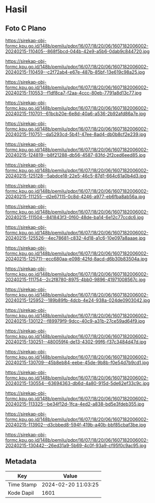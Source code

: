 # Hasil

## Foto C Plano

https://sirekap-obj-formc.kpu.go.id/148b/pemilu/pdpr/16/07/18/20/06/1607182006002-20240215-110405--868f5bcd-044b-42e9-a5b6-0dab9c844720.jpg

https://sirekap-obj-formc.kpu.go.id/148b/pemilu/pdpr/16/07/18/20/06/1607182006002-20240215-110459--c2f72ab4-e67e-487b-85bf-13e619c98a25.jpg

https://sirekap-obj-formc.kpu.go.id/148b/pemilu/pdpr/16/07/18/20/06/1607182006002-20240215-110553--f1df8ca7-f2aa-4ccc-80eb-7791a8d13c77.jpg

https://sirekap-obj-formc.kpu.go.id/148b/pemilu/pdpr/16/07/18/20/06/1607182006002-20240215-110701--61bcb20e-6e8d-40a6-a536-2b92afd86a7e.jpg

https://sirekap-obj-formc.kpu.go.id/148b/pemilu/pdpr/16/07/18/20/06/1607182006002-20240215-110751--da5293cd-5b41-47ee-8ad4-db0b8cf2e239.jpg

https://sirekap-obj-formc.kpu.go.id/148b/pemilu/pdpr/16/07/18/20/06/1607182006002-20240215-124819--b8f21288-db56-4587-83fd-2f2ced6eed85.jpg

https://sirekap-obj-formc.kpu.go.id/148b/pemilu/pdpr/16/07/18/20/06/1607182006002-20240215-125128--5abdce18-22e5-46c5-87d1-664c61a0b4d3.jpg

https://sirekap-obj-formc.kpu.go.id/148b/pemilu/pdpr/16/07/18/20/06/1607182006002-20240215-111255--d2e67115-0c8d-4246-a977-eb6fba8ab56a.jpg

https://sirekap-obj-formc.kpu.go.id/148b/pemilu/pdpr/16/07/18/20/06/1607182006002-20240215-111504--841843f3-0f60-48de-ba14-6e12c77ccdc6.jpg

https://sirekap-obj-formc.kpu.go.id/148b/pemilu/pdpr/16/07/18/20/06/1607182006002-20240215-125526--4ec78681-c832-4d18-a1c6-10e097a8aaae.jpg

https://sirekap-obj-formc.kpu.go.id/148b/pemilu/pdpr/16/07/18/20/06/1607182006002-20240215-125711--ecc680aa-e098-42fd-8acd-d6b30b83504a.jpg

https://sirekap-obj-formc.kpu.go.id/148b/pemilu/pdpr/16/07/18/20/06/1607182006002-20240215-111754--2c2f8780-8975-4bb0-9896-41971008567c.jpg

https://sirekap-obj-formc.kpu.go.id/148b/pemilu/pdpr/16/07/18/20/06/1607182006002-20240215-125952--189b89fb-4dcb-4e24-938a-024de0903042.jpg

https://sirekap-obj-formc.kpu.go.id/148b/pemilu/pdpr/16/07/18/20/06/1607182006002-20240215-130122--f89979f9-9dcc-40c9-a31b-27ce59ad64f9.jpg

https://sirekap-obj-formc.kpu.go.id/148b/pemilu/pdpr/16/07/18/20/06/1607182006002-20240215-130251--480059f4-de13-4302-99f6-f37c3484d47d.jpg

https://sirekap-obj-formc.kpu.go.id/148b/pemilu/pdpr/16/07/18/20/06/1607182006002-20240215-130709--45b8eb84-eebe-45de-9b8b-f0e54d7b9cd1.jpg

https://sirekap-obj-formc.kpu.go.id/148b/pemilu/pdpr/16/07/18/20/06/1607182006002-20240215-130554--63694363-db6d-4a80-915d-5de62ef33c9c.jpg

https://sirekap-obj-formc.kpu.go.id/148b/pemilu/pdpr/16/07/18/20/06/1607182006002-20240215-113325--be34f12d-1fca-4ed2-a838-bd5e3fdeb355.jpg

https://sirekap-obj-formc.kpu.go.id/148b/pemilu/pdpr/16/07/18/20/06/1607182006002-20240215-113902--d3cbbed8-594f-419b-a40b-bbf85cbaf3be.jpg

https://sirekap-obj-formc.kpu.go.id/148b/pemilu/pdpr/16/07/18/20/06/1607182006002-20240215-130442--26ed31a9-5b69-4c0f-93a9-cf95f0c9ac95.jpg


## Metadata

| Key        | Value               |
| ---------- | ------------------- |
| Time Stamp | 2024-02-20 11:03:25 |
| Kode Dapil | 1601                |



